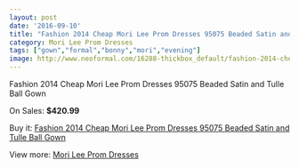 ```yaml
---
layout: post
date: '2016-09-10'
title: "Fashion 2014 Cheap Mori Lee Prom Dresses 95075 Beaded Satin and Tulle Ball Gown"
category: Mori Lee Prom Dresses
tags: ["gown","formal","bonny","mori","evening"]
image: http://www.neoformal.com/16288-thickbox_default/fashion-2014-cheap-mori-lee-prom-dresses-95075-beaded-satin-and-tulle-ball-gown.jpg
---
```

Fashion 2014 Cheap Mori Lee Prom Dresses 95075 Beaded Satin and Tulle Ball Gown

On Sales: **$420.99**
<a href="https://www.neoformal.com/en/mori-lee-prom-dresses-2014/5434-fashion-2014-cheap-mori-lee-prom-dresses-95075-beaded-satin-and-tulle-ball-gown.html"><amp-img layout="responsive" width="600" height="600" src="//www.neoformal.com/16288-thickbox_default/fashion-2014-cheap-mori-lee-prom-dresses-95075-beaded-satin-and-tulle-ball-gown.jpg" alt="Fashion 2014 Cheap Mori Lee Prom Dresses 95075 Beaded Satin and Tulle Ball Gown 0" /></a>
<a href="https://www.neoformal.com/en/mori-lee-prom-dresses-2014/5434-fashion-2014-cheap-mori-lee-prom-dresses-95075-beaded-satin-and-tulle-ball-gown.html"><amp-img layout="responsive" width="600" height="600" src="//www.neoformal.com/16289-thickbox_default/fashion-2014-cheap-mori-lee-prom-dresses-95075-beaded-satin-and-tulle-ball-gown.jpg" alt="Fashion 2014 Cheap Mori Lee Prom Dresses 95075 Beaded Satin and Tulle Ball Gown 1" /></a>
<a href="https://www.neoformal.com/en/mori-lee-prom-dresses-2014/5434-fashion-2014-cheap-mori-lee-prom-dresses-95075-beaded-satin-and-tulle-ball-gown.html"><amp-img layout="responsive" width="600" height="600" src="//www.neoformal.com/16290-thickbox_default/fashion-2014-cheap-mori-lee-prom-dresses-95075-beaded-satin-and-tulle-ball-gown.jpg" alt="Fashion 2014 Cheap Mori Lee Prom Dresses 95075 Beaded Satin and Tulle Ball Gown 2" /></a>
<a href="https://www.neoformal.com/en/mori-lee-prom-dresses-2014/5434-fashion-2014-cheap-mori-lee-prom-dresses-95075-beaded-satin-and-tulle-ball-gown.html"><amp-img layout="responsive" width="600" height="600" src="//www.neoformal.com/16291-thickbox_default/fashion-2014-cheap-mori-lee-prom-dresses-95075-beaded-satin-and-tulle-ball-gown.jpg" alt="Fashion 2014 Cheap Mori Lee Prom Dresses 95075 Beaded Satin and Tulle Ball Gown 3" /></a>

Buy it: [Fashion 2014 Cheap Mori Lee Prom Dresses 95075 Beaded Satin and Tulle Ball Gown](https://www.neoformal.com/en/mori-lee-prom-dresses-2014/5434-fashion-2014-cheap-mori-lee-prom-dresses-95075-beaded-satin-and-tulle-ball-gown.html "Fashion 2014 Cheap Mori Lee Prom Dresses 95075 Beaded Satin and Tulle Ball Gown")

View more: [Mori Lee Prom Dresses](https://www.neoformal.com/en/65-mori-lee-prom-dresses-2014 "Mori Lee Prom Dresses")